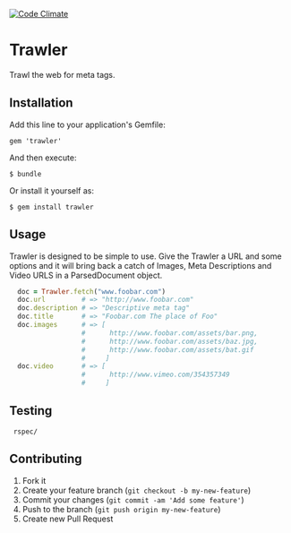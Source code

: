 [![Code Climate](https://codeclimate.com/github/Jonwheeler/trawler.png)](https://codeclimate.com/github/Jonwheeler/trawler)

# Trawler

Trawl the web for meta tags.

## Installation

Add this line to your application's Gemfile:

    gem 'trawler'

And then execute:

    $ bundle

Or install it yourself as:

    $ gem install trawler

## Usage

Trawler is designed to be simple to use. Give the Trawler a URL and some options
and it will bring back a catch of Images, Meta Descriptions and Video URLS in a
ParsedDocument object.

```ruby
  doc = Trawler.fetch("www.foobar.com") 
  doc.url         # => "http://www.foobar.com"
  doc.description # => "Descriptive meta tag"
  doc.title       # => "Foobar.com The place of Foo"
  doc.images      # => [
                  #      http://www.foobar.com/assets/bar.png,
                  #      http://www.foobar.com/assets/baz.jpg,
                  #      http://www.foobar.com/assets/bat.gif
                  #     ]
  doc.video       # => [
                  #      http://www.vimeo.com/354357349
                  #     ]
```

## Testing

```
 rspec/
```

## Contributing

1. Fork it
2. Create your feature branch (`git checkout -b my-new-feature`)
3. Commit your changes (`git commit -am 'Add some feature'`)
4. Push to the branch (`git push origin my-new-feature`)
5. Create new Pull Request

